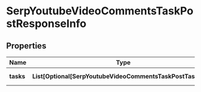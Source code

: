 # SerpYoutubeVideoCommentsTaskPostResponseInfo


## Properties

| Name | Type | Description | Notes |
|------------ | ------------- | ------------- | -------------|
**tasks** | **List[Optional[SerpYoutubeVideoCommentsTaskPostTaskInfo]]** | array of tasks |[optional]|